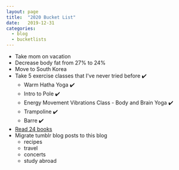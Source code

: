 ```yaml
---
layout: page
title:  "2020 Bucket List"
date:   2019-12-31
categories:
  - blog
  - bucketlists
---
```


* Take mom on vacation
* Decrease body fat from 27% to 24%
* Move to South Korea
* Take 5 exercise classes that I've never tried before :heavy_check_mark:
    * Warm Hatha Yoga :heavy_check_mark:
    * Intro to Pole :heavy_check_mark:
    * Energy Movement Vibrations Class - Body and Brain Yoga :heavy_check_mark:
    * Trampoline :heavy_check_mark:
    * Barre :heavy_check_mark:
* [Read 24 books][goodreads]
* Migrate tumblr blog posts to this blog
    * recipes
    * travel
    * concerts
    * study abroad

[goodreads]: https://www.goodreads.com/user_challenges/19697928
